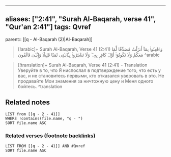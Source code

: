 
---
aliases: ["2:41", "Surah Al-Baqarah, verse 41", "Qur'an 2:41"]
tags: Qvref
---

parent:: [[q - Al-Baqarah (2)|Al-Baqarah]]

> [!arabic]+ Surah Al-Baqarah, Verse 41 (2:41)
> <span class="quran-arabic">وَءَامِنُوا۟ بِمَآ أَنزَلْتُ مُصَدِّقًا لِّمَا مَعَكُمْ وَلَا تَكُونُوٓا۟ أَوَّلَ كَافِرٍۭ بِهِۦ ۖ وَلَا تَشْتَرُوا۟ بِـَٔايَـٰتِى ثَمَنًا قَلِيلًا وَإِيَّـٰىَ فَٱتَّقُونِ</span>
^arabic

> [!translation]+ Surah Al-Baqarah, Verse 41 (2:41) - Translation
> Уверуйте в то, что Я ниспослал в подтверждение того, что есть у вас, и не становитесь первыми, кто отказался уверовать в это. Не продавайте Мои знамения за ничтожную цену и Меня одного бойтесь.
^translation



## Related notes
```dataview
LIST from [[q - 2 - 41]]
WHERE !contains(file.name, "q - ")
SORT file.name ASC
```

### Related verses (footnote backlinks)
```dataview
LIST FROM [[q - 2 - 41]] AND #Qvref
SORT file.name ASC
```


